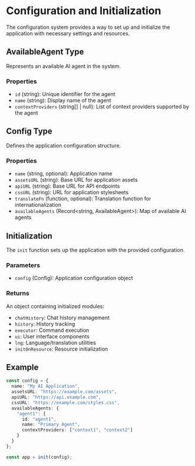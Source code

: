# Configuration and Initialization

The configuration system provides a way to set up and initialize the application with necessary settings and resources.

## AvailableAgent Type

Represents an available AI agent in the system.

### Properties
- `id` (string): Unique identifier for the agent
- `name` (string): Display name of the agent
- `contextProviders` (string[] | null): List of context providers supported by the agent

## Config Type

Defines the application configuration structure.

### Properties
- `name` (string, optional): Application name
- `assetsURL` (string): Base URL for application assets
- `apiURL` (string): Base URL for API endpoints
- `cssURL` (string): URL for application stylesheets
- `translateFn` (function, optional): Translation function for internationalization
- `availableAgents` (Record<string, AvailableAgent>): Map of available AI agents

## Initialization

The `init` function sets up the application with the provided configuration.

### Parameters
- `config` (Config): Application configuration object

### Returns
An object containing initialized modules:
- `chatHistory`: Chat history management
- `history`: History tracking
- `executor`: Command execution
- `ui`: User interface components
- `lng`: Language/translation utilities
- `initOnResource`: Resource initialization

## Example

```typescript
const config = {
  name: "My AI Application",
  assetsURL: "https://example.com/assets",
  apiURL: "https://api.example.com",
  cssURL: "https://example.com/styles.css",
  availableAgents: {
    "agent1": {
      id: "agent1",
      name: "Primary Agent",
      contextProviders: ["context1", "context2"]
    }
  }
};

const app = init(config);
``` 